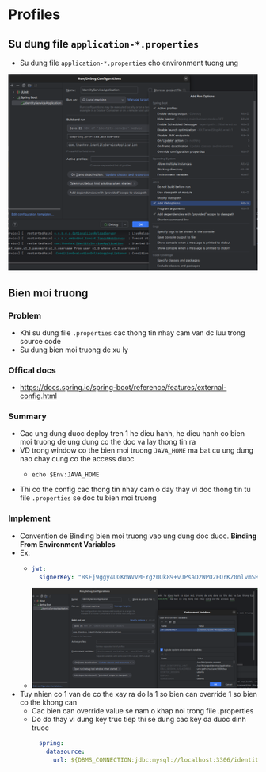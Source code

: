 # Profiles
## Su dung file `application-*.properties`
- Su dung file `application-*.properties` cho environment tuong ung

![set-profile-var-vm-option.png](set-profile-var-vm-option.png)

## Bien moi truong 
### Problem
- Khi su dung file `.properties` cac thong tin nhay cam van dc luu trong source code
- Su dung bien moi truong de xu ly

### Offical docs
- https://docs.spring.io/spring-boot/reference/features/external-config.html

### Summary
- Cac ung dung duoc deploy tren 1 he dieu hanh, he dieu hanh co bien moi truong de ung dung co the doc va lay thong tin ra
- VD trong window co the bien moi truong `JAVA_HOME` ma bat cu ung dung nao chay cung co the access duoc
  - ```shell
    echo $Env:JAVA_HOME
    ```
- Thi co the config cac thong tin nhay cam o day thay vi doc thong tin tu file `.properties` se doc tu bien moi truong

### Implement
- Convention de Binding bien moi truong vao ung dung doc duoc. **Binding From Environment Variables**
- Ex:
  - ```yaml
    jwt:
      signerKey: "8sEj9ggy4UGKnWVVMEYgz0Uk89+vJPsaD2WPO2EOrKZ0nlvmSB1KfyyAHjHyH7v1"
    ```
  - ![env-var-convention.png](env-var-convention.png)
- Tuy nhien co 1 van de co the xay ra do la 1 so bien can override 1 so bien co the khong can
  - Cac bien can override value se nam o khap noi trong file .properties
  - Do do thay vi dung key truc tiep thi se dung cac key da duoc dinh truoc
    ```yaml
      spring:
        datasource:
          url: ${DBMS_CONNECTION:jdbc:mysql://localhost:3306/identity_service}